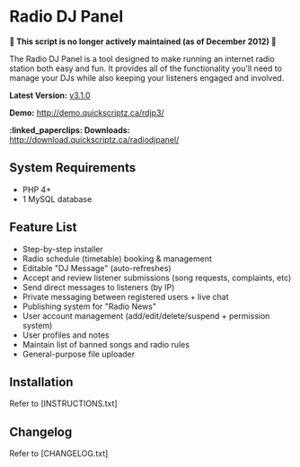 # Radio DJ Panel

**:rotating_light: This script is no longer actively maintained (as of December 2012) :rotating_light:**

The Radio DJ Panel is a tool designed to make running an internet radio station both easy and fun. It provides all of the functionality you'll need to manage your DJs while also keeping your listeners engaged and involved.

**Latest Version:** [v3.1.0](https://github.com/QuickScriptz/radio-dj-panel/releases/tag/v.3.1.0)

**Demo:** http://demo.quickscriptz.ca/rdjp3/

**:linked_paperclips: Downloads:** http://download.quickscriptz.ca/radiodjpanel/

## System Requirements

- PHP 4+
- 1 MySQL database

## Feature List

- Step-by-step installer
- Radio schedule (timetable) booking & management
- Editable "DJ Message" (auto-refreshes)
- Accept and review listener submissions (song requests, complaints, etc)
- Send direct messages to listeners (by IP)
- Private messaging between registered users + live chat
- Publishing system for "Radio News"
- User account management (add/edit/delete/suspend + permission system)
- User profiles and notes
- Maintain list of banned songs and radio rules
- General-purpose file uploader

## Installation

Refer to [INSTRUCTIONS.txt]

## Changelog

Refer to [CHANGELOG.txt]
